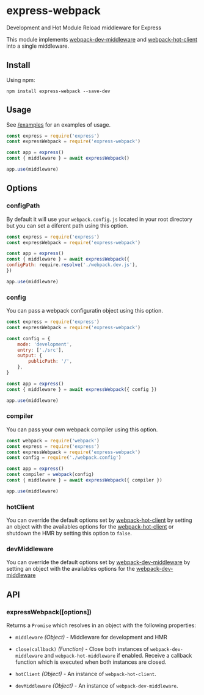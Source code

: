 # express-webpack
Development and Hot Module Reload middleware for Express

This module implements [webpack-dev-middleware](https://github.com/webpack/webpack-dev-middleware) and [webpack-hot-client](https://github.com/webpack-contrib/webpack-hot-client) into a single middleware.

## Install

Using npm:

```console
npm install express-webpack --save-dev
```

## Usage

See [/examples](https://github.com/pjamarante24/express-webpack/tree/master/examples) for an examples of usage.


```js
const express = require('express')
const expressWebpack = require('express-webpack')

const app = express()
const { middleware } = await expressWebpack()

app.use(middleware)
```

## Options

### configPath

By default it will use your `webpack.config.js` located in your root directory but you can set a diferent path using this option.

```js
const express = require('express')
const expressWebpack = require('express-webpack')

const app = express()
const { middleware } = await expressWebpack({
configPath: require.resolve('./webpack.dev.js'),
})

app.use(middleware)
```

### config

You can pass a webpack configuratin object using this option.

```js
const express = require('express')
const expressWebpack = require('express-webpack')

const config = {
	mode: 'development',
	entry: ['./src'],
	output: {
		publicPath: '/',
	},
}

const app = express()
const { middleware } = await expressWebpack({ config })

app.use(middleware)
```

### compiler

You can pass your own webpack compiler using this option.

```js
const webpack = require('webpack')
const express = require('express')
const expressWebpack = require('express-webpack')
const config = require('./webpack.config')

const app = express()
const compiler = webpack(config)
const { middleware } = await expressWebpack({ compiler })

app.use(middleware)
```

### hotClient

You can override the default options set by [webpack-hot-client](https://github.com/webpack-contrib/webpack-hot-client) by setting an object with the availables options for the [webpack-hot-client](https://github.com/webpack-contrib/webpack-hot-client#options) or shutdown the HMR by setting this option to `false`.

### devMiddleware

You can override the default options set by [webpack-dev-middleware](https://github.com/webpack/webpack-dev-middleware) by setting an object with the availables options for the [webpack-dev-middleware](https://github.com/webpack/webpack-dev-middleware#options)

## API

### expressWebpack([options])

Returns a `Promise` which resolves in an object with the following properties:

- `middleware` _(Object)_ - Middleware for development and HMR

- `close(callback)` _(Function)_ - Close both instances of `webpack-dev-middleware` and `webpack-hot-middleware` if enabled. Receive a callback function which is executed when both instances are closed.

- `hotClient` _(Object)_ - An instance of `webpack-hot-client`.

- `devMiddleware` _(Object)_ - An instance of `webpack-dev-middleware`.
